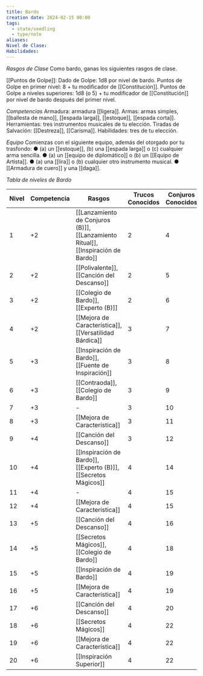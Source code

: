 ```yaml
---
title: Bardo
creation date: 2024-02-15 00:00
tags:
  - state/seedling
  - type/note
aliases: 
Nivel de Clase: 
Habilidades:
---
```


*Rasgos de Clase*
Como bardo, ganas los siguientes rasgos de clase.

[[Puntos de Golpe]]: Dado de Golpe: 1d8 por nivel de bardo.
Puntos de Golpe en primer nivel: 8 + tu modificador de [[Constitución]].
Puntos de Golpe a niveles superiores: 1d8 (o 5) + tu modificador de [[Constitución]] por nivel de bardo después del primer nivel.

*Competencias*
Armadura: armadura [[ligera]].
Armas: armas simples, [[ballesta de mano]], [[espada larga]], [[estoque]], [[espada corta]].
Herramientas: tres instrumentos musicales de tu elección.
Tiradas de Salvación: [[Destreza]], [[Carisma]].
Habilidades: tres de tu elección.

*Equipo*
Comienzas con el siguiente equipo, además del otorgado por tu trasfondo:
● (a) un [[estoque]], (b) una [[espada larga]] o (c) cualquier arma sencilla.
● (a) un [[equipo de diplomático]] o (b) un [[Equipo de Artista]].
● (a) una [[lira]] o (b) cualquier otro instrumento musical.
● [[Armadura de cuero]] y una [[daga]].


*Tabla de niveles de Bardo*

| Nivel | Competencia | Rasgos | Trucos Conocidos | Conjuros Conocidos |
| ---- | ---- | ---- | ---- | ---- |
| 1 | +2 | [[Lanzamiento de Conjuros (B)]], [[Lanzamiento Ritual]], [[Inspiración de Bardo]] | 2 | 4 |
| 2 | +2 | [[Polivalente]], [[Canción del Descanso]] | 2 | 5 |
| 3 | +2 | [[Colegio de Bardo]], [[Experto (B)]] | 2 | 6 |
| 4 | +2 | [[Mejora de Característica]], [[Versatilidad Bárdica]] | 3 | 7 |
| 5 | +3 | [[Inspiración de Bardo]], [[Fuente de Inspiración]] | 3 | 8 |
| 6 | +3 | [[Contraoda]], [[Colegio de Bardo]] | 3 | 9 |
| 7 | +3 | - | 3 | 10 |
| 8 | +3 | [[Mejora de Característica]] | 3 | 11 |
| 9 | +4 | [[Canción del Descanso]] | 3 | 12 |
| 10 | +4 | [[Inspiración de Bardo]], [[Experto (B)]], [[Secretos Mágicos]] | 4 | 14 |
| 11 | +4 | - | 4 | 15 |
| 12 | +4 | [[Mejora de Característica]] | 4 | 15 |
| 13 | +5 | [[Canción del Descanso]] | 4 | 16 |
| 14 | +5 | [[Secretos Mágicos]], [[Colegio de Bardo]] | 4 | 18 |
| 15 | +5 | [[Inspiración de Bardo]] | 4 | 19 |
| 16 | +5 | [[Mejora de Característica]] | 4 | 19 |
| 17 | +6 | [[Canción del Descanso]] | 4 | 20 |
| 18 | +6 | [[Secretos Mágicos]] | 4 | 22 |
| 19 | +6 | [[Mejora de Característica]] | 4 | 22 |
| 20 | +6 | [[Inspiración Superior]] | 4 | 22 |




